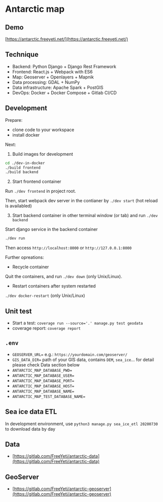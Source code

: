 # Antarctic map

## Demo

[https://antarctic.freeyeti.net/](https://antarctic.freeyeti.net/)

## Technique

- Backend: Python Django + Django Rest Framework
- Frontend: React.js + Webpack with ES6
- Map: Geoserver + Openlayers + Mapnik
- Data processing: GDAL + NumPy
- Data infrastructure: Apache Spark + PostGIS
- DevOps: Docker + Docker Compose + Gitlab CI/CD

## Development

Prepare:

- clone code to your workspace
- install docker

Next:

1. Build images for development

```bash
cd ./dev-in-docker
./build frontend
./build backend
```

2. Start frontend container

Run `./dev frontend` in project root.

Then, start webpack dev server in the contianer by `./dev start` (hot reload is availabled)

3. Start backend container in other terminal window (or tab) and run `./dev backend`

Start django service in the backend container

```bash
./dev run
```

Then access `http://localhost:8000` or `http://127.0.0.1:8000`

Further opreations:

- Recycle container

Quit the containers, and run `./dev down` (only Unix/Linux).

- Restart containers after system restarted

`./dev docker-restart` (only Unix/Linux)

## Unit test

- Start a test: `coverage run --source='.' manage.py test geodata`
- coverage report: `coverage report`

## `.env`

- `GEOSERVER_URL=` e.g.: `https://yourdomain.com/geoserver/`
- `GIS_DATA_DIR=` path of your GIS data, contains `DEM`, `sea_ice`... for detail please check Data section below
- `ANTARCTIC_MAP_DATABASE_PWD=`
- `ANTARCTIC_MAP_DATABASE_USER=`
- `ANTARCTIC_MAP_DATABASE_PORT=`
- `ANTARCTIC_MAP_DATABASE_HOST=`
- `ANTARCTIC_MAP_DATABASE_NAME=`
- `ANTARCTIC_MAP_TEST_DATABASE_NAME=`

## Sea ice data ETL

In development environment, use `python3 manage.py sea_ice_etl 20200730` to download data by day

## Data

- [https://gitlab.com/FreeYeti/antarctic-data](https://gitlab.com/FreeYeti/antarctic-data)

## GeoServer

- [https://gitlab.com/FreeYeti/antarctic-geoserver](https://gitlab.com/FreeYeti/antarctic-geoserver)
